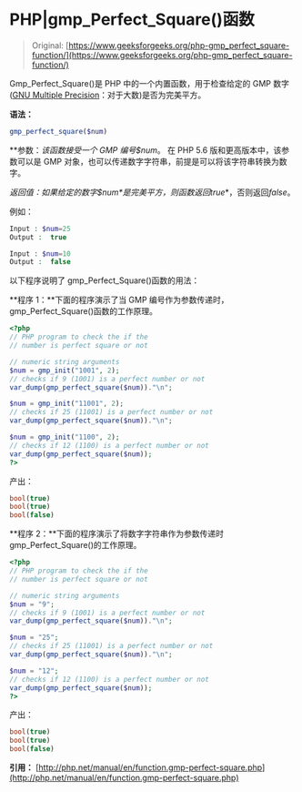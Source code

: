 # PHP|gmp_Perfect_Square()函数

> Original: [https://www.geeksforgeeks.org/php-gmp_perfect_square-function/](https://www.geeksforgeeks.org/php-gmp_perfect_square-function/)

Gmp_Perfect_Square()是 PHP 中的一个内置函数，用于检查给定的 GMP 数字([GNU Multiple Precision](https://en.wikipedia.org/wiki/GNU_Multiple_Precision_Arithmetic_Library)：对于大数)是否为完美平方。

**语法：**

```php
gmp_perfect_square($num)
```

**参数：**该函数接受一个 GMP 编号*$num*。 在 PHP 5.6 版和更高版本中，该参数可以是 GMP 对象，也可以传递数字字符串，前提是可以将该字符串转换为数字。

**返回值：**如果给定的数字*$num*是完美平方，则函数返回**true**，否则返回*false*。

例如：

```php
Input : $num=25 
Output :  true

Input : $num=10
Output :  false

```

以下程序说明了 gmp_Perfect_Square()函数的用法：

**程序 1：**下面的程序演示了当 GMP 编号作为参数传递时，gmp_Perfect_Square()函数的工作原理。

```php
<?php
// PHP program to check the if the 
// number is perfect square or not

// numeric string arguments 
$num = gmp_init("1001", 2);
// checks if 9 (1001) is a perfect number or not
var_dump(gmp_perfect_square($num))."\n";  

$num = gmp_init("11001", 2);
// checks if 25 (11001) is a perfect number or not
var_dump(gmp_perfect_square($num))."\n";   

$num = gmp_init("1100", 2);
// checks if 12 (1100) is a perfect number or not
var_dump(gmp_perfect_square($num));  
?>
```

产出：

```php
bool(true) 
bool(true)
bool(false)
```

**程序 2：**下面的程序演示了将数字字符串作为参数传递时 gmp_Perfect_Square()的工作原理。

```php
<?php
// PHP program to check the if the 
// number is perfect square or not

// numeric string arguments 
$num = "9";
// checks if 9 (1001) is a perfect number or not
var_dump(gmp_perfect_square($num))."\n";  

$num = "25";
// checks if 25 (11001) is a perfect number or not
var_dump(gmp_perfect_square($num))."\n";   

$num = "12";
// checks if 12 (1100) is a perfect number or not
var_dump(gmp_perfect_square($num));  
?>
```

产出：

```php
bool(true) 
bool(true)
bool(false)
```

**引用：**
[http://php.net/manual/en/function.gmp-perfect-square.php](http://php.net/manual/en/function.gmp-perfect-square.php)